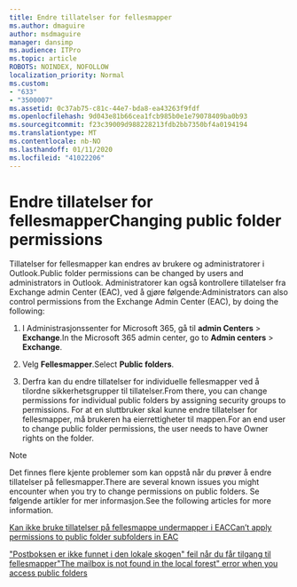 ```yaml
---
title: Endre tillatelser for fellesmapper
ms.author: dmaguire
author: msdmaguire
manager: dansimp
ms.audience: ITPro
ms.topic: article
ROBOTS: NOINDEX, NOFOLLOW
localization_priority: Normal
ms.custom:
- "633"
- "3500007"
ms.assetid: 0c37ab75-c81c-44e7-bda8-ea43263f9fdf
ms.openlocfilehash: 9d043e81b66cea1fcb985b0e1e79078409ba0b93
ms.sourcegitcommit: f23c39009d988228213fdb2bb7350bf4a0194194
ms.translationtype: MT
ms.contentlocale: nb-NO
ms.lasthandoff: 01/11/2020
ms.locfileid: "41022206"
---
```

# <a name="changing-public-folder-permissions"></a><span data-ttu-id="4ccf8-102">Endre tillatelser for fellesmapper</span><span class="sxs-lookup"><span data-stu-id="4ccf8-102">Changing public folder permissions</span></span>

<span data-ttu-id="4ccf8-103">Tillatelser for fellesmapper kan endres av brukere og administratorer i Outlook.</span><span class="sxs-lookup"><span data-stu-id="4ccf8-103">Public folder permissions can be changed by users and administrators in Outlook.</span></span> <span data-ttu-id="4ccf8-104">Administratorer kan også kontrollere tillatelser fra Exchange admin Center (EAC), ved å gjøre følgende:</span><span class="sxs-lookup"><span data-stu-id="4ccf8-104">Administrators can also control permissions from the Exchange Admin Center (EAC), by doing the following:</span></span>
  
1. <span data-ttu-id="4ccf8-105">I Administrasjonssenter for Microsoft 365, gå til **admin Centers** \> **Exchange**.</span><span class="sxs-lookup"><span data-stu-id="4ccf8-105">In the Microsoft 365 admin center, go to **Admin centers** \> **Exchange**.</span></span>

2. <span data-ttu-id="4ccf8-106">Velg **Fellesmapper**.</span><span class="sxs-lookup"><span data-stu-id="4ccf8-106">Select **Public folders**.</span></span>

3. <span data-ttu-id="4ccf8-107">Derfra kan du endre tillatelser for individuelle fellesmapper ved å tilordne sikkerhetsgrupper til tillatelser.</span><span class="sxs-lookup"><span data-stu-id="4ccf8-107">From there, you can change permissions for individual public folders by assigning security groups to permissions.</span></span> <span data-ttu-id="4ccf8-108">For at en sluttbruker skal kunne endre tillatelser for fellesmapper, må brukeren ha eierrettigheter til mappen.</span><span class="sxs-lookup"><span data-stu-id="4ccf8-108">For an end user to change public folder permissions, the user needs to have Owner rights on the folder.</span></span>

> [!NOTE]
> <span data-ttu-id="4ccf8-109">Det finnes flere kjente problemer som kan oppstå når du prøver å endre tillatelser på fellesmapper.</span><span class="sxs-lookup"><span data-stu-id="4ccf8-109">There are several known issues you might encounter when you try to change permissions on public folders.</span></span> <span data-ttu-id="4ccf8-110">Se følgende artikler for mer informasjon.</span><span class="sxs-lookup"><span data-stu-id="4ccf8-110">See the following articles for more information.</span></span>
>
> [<span data-ttu-id="4ccf8-111">Kan ikke bruke tillatelser på fellesmappe undermapper i EAC</span><span class="sxs-lookup"><span data-stu-id="4ccf8-111">Can’t apply permissions to public folder subfolders in EAC</span></span>](https://docs.microsoft.com/exchange/troubleshoot/public-folders/can%E2%80%99t-apply-permissions-public-folder-subfolders)
>
> [<span data-ttu-id="4ccf8-112">"Postboksen er ikke funnet i den lokale skogen" feil når du får tilgang til fellesmapper</span><span class="sxs-lookup"><span data-stu-id="4ccf8-112">"The mailbox is not found in the local forest" error when you access public folders</span></span>](https://docs.microsoft.com/exchange/troubleshoot/public-folders/mailbox-not-found-local-forest-public-folder)
